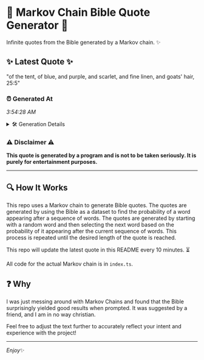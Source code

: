 # 📖 Markov Chain Bible Quote Generator 📖

Infinite quotes from the Bible generated by a Markov chain. ✨

## ✨ Latest Quote ✨
"of the tent, of blue, and purple, and scarlet, and fine linen, and goats' hair, 25:5"

### ⏰ Generated At
*3:54:28 AM*

<details>
    <summary>🛠️ Generation Details</summary>
    <p>
        <strong>🌱 Seed:</strong> of<br>
        <strong>🔄 Iterations:</strong> 15<br>
        <strong>📜 Context History:</strong><br>[ of ]: the<br>[ of, the ]: tent,<br>[ of, the, tent, ]: of<br>[ of, the, tent,, of ]: blue,<br>[ of, the, tent,, of, blue, ]: and<br>[ of, the, tent,, of, blue,, and ]: purple,<br>[ the, tent,, of, blue,, and, purple, ]: and<br>[ tent,, of, blue,, and, purple,, and ]: scarlet,<br>[ of, blue,, and, purple,, and, scarlet, ]: and<br>[ blue,, and, purple,, and, scarlet,, and ]: fine<br>[ and, purple,, and, scarlet,, and, fine ]: linen,<br>[ purple,, and, scarlet,, and, fine, linen, ]: and<br>[ and, scarlet,, and, fine, linen,, and ]: goats'<br>[ scarlet,, and, fine, linen,, and, goats' ]: hair,<br>[ and, fine, linen,, and, goats', hair, ]: 25:5<br>
    </p>
</details>

### ⚠️ Disclaimer ⚠️
**This quote is generated by a program and is not to be taken seriously. It is purely for entertainment purposes.**

---

## 🔍 How It Works

This repo uses a Markov chain to generate Bible quotes. The quotes are generated by using the Bible as a dataset to find the probability of a word appearing after a sequence of words. The quotes are generated by starting with a random word and then selecting the next word based on the probability of it appearing after the current sequence of words. This process is repeated until the desired length of the quote is reached.

This repo will update the latest quote in this README every 10 minutes. ⏳

All code for the actual Markov chain is in `index.ts`.

## ❓ Why

I was just messing around with Markov Chains and found that the Bible surprisingly yielded good results when prompted. 
It was suggested by a friend, and I am in no way christian.

Feel free to adjust the text further to accurately reflect your intent and experience with the project!

---

*Enjoy*✨
